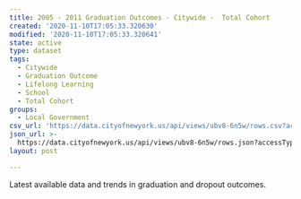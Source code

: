 ```yaml
---
title: 2005 - 2011 Graduation Outcomes - Citywide -  Total Cohort
created: '2020-11-10T17:05:33.320630'
modified: '2020-11-10T17:05:33.320641'
state: active
type: dataset
tags:
  - Citywide
  - Graduation Outcome
  - Lifelong Learning
  - School
  - Total Cohort
groups:
  - Local Government
csv_url: 'https://data.cityofnewyork.us/api/views/ubv8-6n5w/rows.csv?accessType=DOWNLOAD'
json_url: >-
  https://data.cityofnewyork.us/api/views/ubv8-6n5w/rows.json?accessType=DOWNLOAD
layout: post

---
```

Latest available data and trends in graduation and dropout outcomes.
